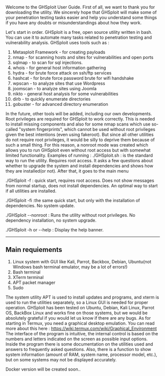 Welcome to the GHSploit User Guide.
First of all, we want to thank you for downloading the utility. 
We sincerely hope that GHSploit will make some of your penetration testing tasks easier and help you understand some things if you have any doubts or misunderstandings about how they work.

Let's start in order.
GHSploit is a free, open source utility written in bash.
You can use it to automate many tasks related to penetration testing and vulnerability analysis.
GHSploit uses tools such as :
1. Metasploit Framework - for creating payloads
2. nmap - for scanning hosts and sites for vulnerabilities and open ports
3. sqlmap - to scan for sql injections.
4. whois - for general host information gathering
5. hydra - for brute force attack on ssh/ftp services
6. hashcat - for brute force password brute for wifi handshake
7. wpscan - to analyze sites that use Wordpress
8. joomscan - to analyze sites using Joomla
9. nikto - general host analysis for some vulnerabilities
10. dirb - to quickly enumerate directories
11. gobuster - for advanced directory enumeration

In the future, other tools will be added, including our own developments.
Root privileges are required for GHSploit to work correctly. This is needed to install missing components and also for some nmap scans which use so-called "system fingerprints", which cannot be used without root privileges given the best intentions (even using fakeroot).
But since all other utilities do not require root privileges, it would be silly to deprive them because of such a small thing. For this reason, a nonroot mode was created which allows you to run GHSploit even without root access but with somewhat limited functionality.
Examples of running :
./GHSploit.sh : is the standard way to run the utility. Requires root access. It asks a few questions about whether to upgrade the system and install dependencies and shows how they are installed(or not). After that, it goes to the main menu

./GHSploit -f : quick start, requires root access. Does not show messages from normal startup, does not install dependencies. An optimal way to start if all utilities are installed.

./GHSploit -fi :the same quick start, but only with the installation of dependencies. No system update.

./GHSploit --nonroot : Runs the utility without root privileges. No dependency installation, no system upgrade.

./GHSploit -h or --help : Display the help banner.

--------------------------------------
Main requiements
--------------------------------------
1. Linux system with GUI like Kali, Parrot, Backbox, Debian, Ubuntu(not Windows bash terminal emulator, may be a lot of errors!)
2. Bash terminal
3. XTerm terminal
4. APT packet manager
5. Sudo 

The system utility APT is used to install updates and programs, and xterm is used to run the utilities separately, so a Linux GUI is needed for proper operation.
GHSploit has been tested on Ubuntu, Debian, Kali Linux, Parrot OS, BackBox Linux and works fine on those systems, but we would be absolutely grateful if you would let us know if there are any bugs.
As for starting in Termux, you need a graphical desktop emulation. You can read more about this here : https://wiki.termux.com/wiki/Graphical_Environment
The interface of the program is intuitive, the internal control is based on the numbers and letters indicated on the screen as possible input options.
Inside the program there is some documentation on the utilities used and answers to frequently asked questions.
Also, there is a function to show system information (amount of RAM, system name, processor model, etc.), but on some systems may not be displayed accurately. 

Docker version will be created soon..